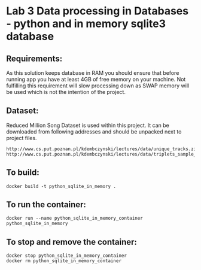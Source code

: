 # Lab 3 Data processing in Databases - python and in memory sqlite3 database
## Requirements:
As this solution keeps database in RAM you should ensure that before running app you have at least 4GB of free memory on your machine. Not fulfilling this requirement will slow processing down as SWAP memory will be used which is not the intention of the project.

## Dataset:
Reduced Million Song Dataset is used within this project. It can be downloaded from following addresses and should be unpacked next to project files.
```
http://www.cs.put.poznan.pl/kdembczynski/lectures/data/unique_tracks.zip
http://www.cs.put.poznan.pl/kdembczynski/lectures/data/triplets_sample_20p.zip
```

## To build:
```
docker build -t python_sqlite_in_memory .
```

## To run the container:
```
docker run --name python_sqlite_in_memory_container python_sqlite_in_memory
```

## To stop and remove the container:
```
docker stop python_sqlite_in_memory_container
docker rm python_sqlite_in_memory_container
```
